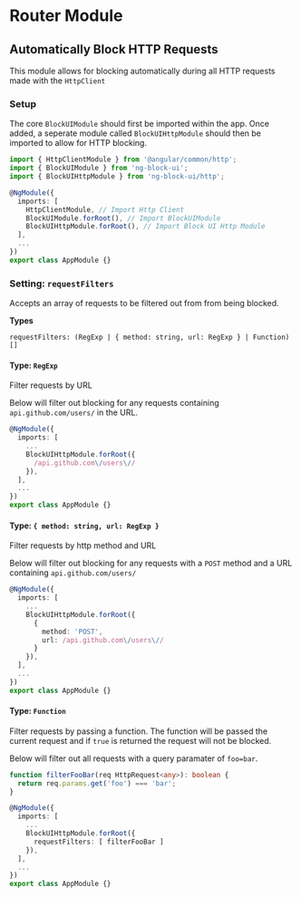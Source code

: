 # Router Module

## Automatically Block HTTP Requests
This module allows for blocking automatically during all HTTP requests made with the `HttpClient`

### Setup
The core `BlockUIModule` should first be imported within the app. Once added, a seperate module called `BlockUIHttpModule` should then be imported to allow for HTTP blocking.

```ts
import { HttpClientModule } from '@angular/common/http';
import { BlockUIModule } from 'ng-block-ui';
import { BlockUIHttpModule } from 'ng-block-ui/http';

@NgModule({
  imports: [
    HttpClientModule, // Import Http Client
    BlockUIModule.forRoot(), // Import BlockUIModule
    BlockUIHttpModule.forRoot(), // Import Block UI Http Module
  ],
  ...
})
export class AppModule {}
```

### Setting: `requestFilters`
Accepts an array of requests to be filtered out from from being blocked.

**Types**
```
requestFilters: (RegExp | { method: string, url: RegExp } | Function)[]
```

#### Type: `RegExp`
Filter requests by URL

Below will filter out blocking for any requests containing `api.github.com/users/` in the URL.

```ts
@NgModule({
  imports: [
    ...
    BlockUIHttpModule.forRoot({
      /api.github.com\/users\//
    }),
  ],
  ...
})
export class AppModule {}
```

#### Type: `{ method: string, url: RegExp }`
Filter requests by http method and URL

Below will filter out blocking for any requests with a `POST` method and a URL containing `api.github.com/users/`

```ts
@NgModule({
  imports: [
    ...
    BlockUIHttpModule.forRoot({
      {
        method: 'POST',
        url: /api.github.com\/users\//
      }
    }),
  ],
  ...
})
export class AppModule {}
```

#### Type: `Function`
Filter requests by passing a function. The function will be passed the current request and if `true` is returned the request will not be blocked.

Below will filter out all requests with a query paramater of `foo=bar`.

```ts
function filterFooBar(req HttpRequest<any>): boolean {
  return req.params.get('foo') === 'bar';
}

@NgModule({
  imports: [
    ...
    BlockUIHttpModule.forRoot({
      requestFilters: [ filterFooBar ]
    }),
  ],
  ...
})
export class AppModule {}
```

